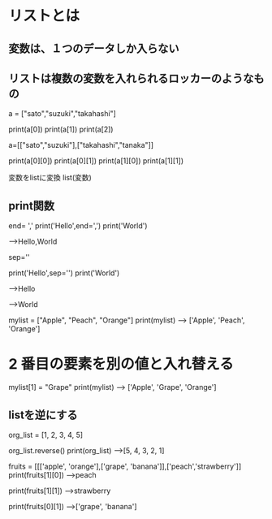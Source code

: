 # リストとは
## 変数は、１つのデータしか入らない

## リストは複数の変数を入れられるロッカーのようなもの


a = ["sato","suzuki","takahashi"]

print(a[0])
print(a[1])
print(a[2])

a=[["sato","suzuki"],["takahashi","tanaka"]]

print(a[0][0])
print(a[0][1])
print(a[1][0])
print(a[1][1])


変数をlistに変換
list(変数)

## print関数
 
end= ','
print('Hello',end=',')
print('World')

-->Hello,World

sep=''

print('Hello',sep='')
print('World')

-->Hello

-->World


mylist = ["Apple", "Peach", "Orange"]
print(mylist)
--> ['Apple', 'Peach', 'Orange']

# 2 番目の要素を別の値と入れ替える
mylist[1] = "Grape"
print(mylist)
--> ['Apple', 'Grape', 'Orange']

## listを逆にする

org_list = [1, 2, 3, 4, 5]


org_list.reverse()
print(org_list)
-->[5, 4, 3, 2, 1]

fruits = [[['apple', 'orange'],['grape', 'banana']],['peach','strawberry']]
print(fruits[1][0])
-->peach

print(fruits[1][1])
-->strawberry

print(fruits[0][1])
-->['grape', 'banana']



